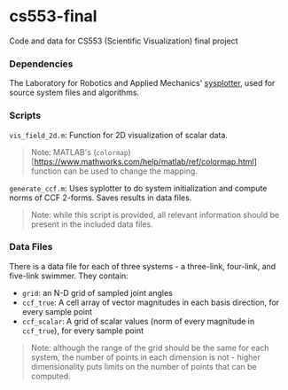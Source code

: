 # cs553-final
Code and data for CS553 (Scientific Visualization) final project

### Dependencies
The Laboratory for Robotics and Applied Mechanics'
[sysplotter](https://github.com/OSU-LRAM/GeometricSystemPlotter),
used for source system files and algorithms.

### Scripts
`vis_field_2d.m`: Function for 2D visualization of scalar data.
> Note: MATLAB's
(`colormap`)[https://www.mathworks.com/help/matlab/ref/colormap.html]
function can be used to change the mapping.

`generate_ccf.m`: Uses syplotter to do system initialization and compute
norms of CCF 2-forms. Saves results in data files.
> Note: while this script is provided, all relevant information should be
present in the included data files.

### Data Files
There is a data file for each of three systems - a three-link, four-link, and five-link swimmer. They contain:
- `grid`: an N-D grid of sampled joint angles
- `ccf_true`: A cell array of vector magnitudes in each basis direction, for every sample point
- `ccf_scalar`: A grid of scalar values (norm of every magnitude in `ccf_true`), for every sample point
> Note: although the range of the grid should be the same for each system, the number of points in each dimension is not - higher dimensionality puts limits on the number of points that can be computed.
